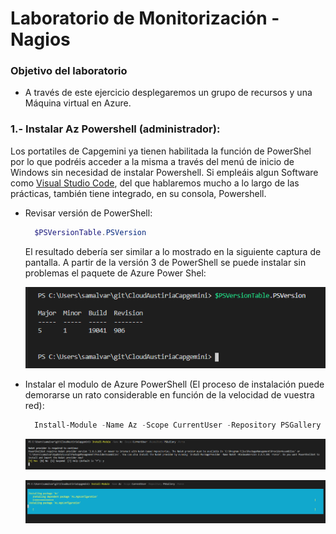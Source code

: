 # Laboratorio de Monitorización -  Nagios 
### Objetivo del laboratorio
+ A través de este ejercicio desplegaremos un grupo de recursos y una Máquina virtual en Azure.

### 1.- Instalar Az Powershell (administrador):
Los portatiles de Capgemini ya tienen habilitada la función de PowerShel por lo que podréis acceder a la misma a través del menú de inicio de Windows sin necesidad de instalar Powershell. Si empleáis algun Software como [Visual Studio Code](https://code.visualstudio.com/), del que hablaremos mucho a lo largo de las prácticas, también tiene integrado, en su consola, Powershell.

+ Revisar versión de PowerShell:
 
  ```powershell
    $PSVersionTable.PSVersion
  ```

  El resultado debería ser similar a lo mostrado en la siguiente captura de pantalla. A partir de la versión 3 de PowerShell se puede instalar sin problemas el paquete de Azure Power Shel:

  ![Versión de PowerShell](./img/versionPS.png)

+ Instalar el modulo de Azure PowerShell (El proceso de instalación puede demorarse un rato considerable en función de la velocidad de vuestra red):

  ```powershell
    Install-Module -Name Az -Scope CurrentUser -Repository PSGallery -Force
  ```

  ![Instalación Azure PowerShell - Paso 1](./img/installAzurePS1.png)

  ![Instalación Azure PowerShell - Paso 2](./img/installAzurePS2.png)



